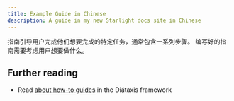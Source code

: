 ```yaml
---
title: Example Guide in Chinese
description: A guide in my new Starlight docs site in Chinese
---
```


指南引导用户完成他们想要完成的特定任务，通常包含一系列步骤。
编写好的指南需要考虑用户想要做什么。


## Further reading

- Read [about how-to guides](https://diataxis.fr/how-to-guides/) in the Diátaxis framework

